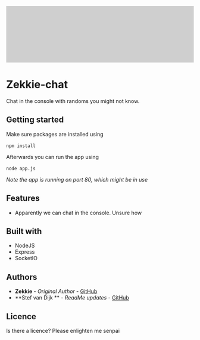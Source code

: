 ![cover](./cover.png)
# Zekkie-chat
Chat in the console with randoms you might not know.

## Getting started
Make sure packages are installed using
``` 
npm install
```
Afterwards you can run the app using
```
node app.js
```
*Note the app is running on port 80, which might be in use*

## Features
* Apparently we can chat in the console. Unsure how

## Built with
* NodeJS
* Express
* SocketIO

## Authors
* **Zekkie** - *Original Author* - [GitHub](https://github.com/Zekkie)
* **Stef van Dijk ** - *ReadMe updates* - [GitHub](https://github.com/vandijkstef)

## Licence
Is there a licence? Please enlighten me senpai
